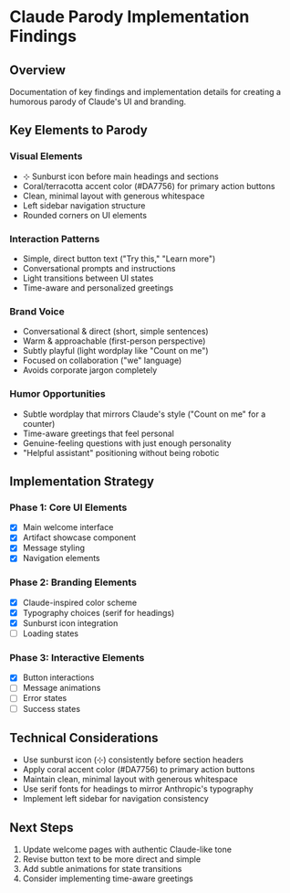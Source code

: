 # Claude Parody Implementation Findings

## Overview

Documentation of key findings and implementation details for creating a humorous parody of Claude's UI and branding.

## Key Elements to Parody

### Visual Elements

- ⊹ Sunburst icon before main headings and sections
- Coral/terracotta accent color (#DA7756) for primary action buttons
- Clean, minimal layout with generous whitespace
- Left sidebar navigation structure
- Rounded corners on UI elements

### Interaction Patterns

- Simple, direct button text ("Try this," "Learn more")
- Conversational prompts and instructions
- Light transitions between UI states
- Time-aware and personalized greetings

### Brand Voice

- Conversational & direct (short, simple sentences)
- Warm & approachable (first-person perspective)
- Subtly playful (light wordplay like "Count on me")
- Focused on collaboration ("we" language)
- Avoids corporate jargon completely

### Humor Opportunities

- Subtle wordplay that mirrors Claude's style ("Count on me" for a counter)
- Time-aware greetings that feel personal
- Genuine-feeling questions with just enough personality
- "Helpful assistant" positioning without being robotic

## Implementation Strategy

### Phase 1: Core UI Elements

- [x] Main welcome interface
- [x] Artifact showcase component
- [x] Message styling
- [x] Navigation elements

### Phase 2: Branding Elements

- [x] Claude-inspired color scheme
- [x] Typography choices (serif for headings)
- [x] Sunburst icon integration
- [ ] Loading states

### Phase 3: Interactive Elements

- [x] Button interactions
- [ ] Message animations
- [ ] Error states
- [ ] Success states

## Technical Considerations

- Use sunburst icon (⊹) consistently before section headers
- Apply coral accent color (#DA7756) to primary action buttons
- Maintain clean, minimal layout with generous whitespace
- Use serif fonts for headings to mirror Anthropic's typography
- Implement left sidebar for navigation consistency

## Next Steps

1. Update welcome pages with authentic Claude-like tone
2. Revise button text to be more direct and simple
3. Add subtle animations for state transitions
4. Consider implementing time-aware greetings
